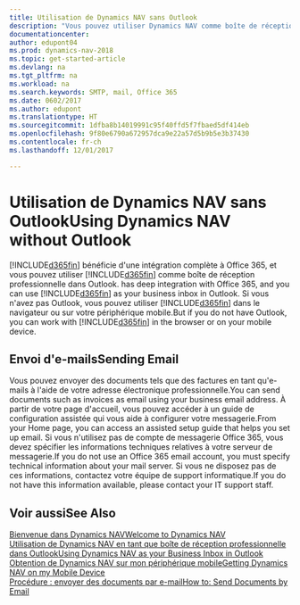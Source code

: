 ```yaml
---
title: Utilisation de Dynamics NAV sans Outlook
description: "Vous pouvez utiliser Dynamics NAV comme boîte de réception professionnelle dans Outlook, car il est intégré à Office 365, cependant, vous pouvez également l'utiliser sans Outlook dans un navigateur ou sur votre périphérique mobile."
documentationcenter: 
author: edupont04
ms.prod: dynamics-nav-2018
ms.topic: get-started-article
ms.devlang: na
ms.tgt_pltfrm: na
ms.workload: na
ms.search.keywords: SMTP, mail, Office 365
ms.date: 0602/2017
ms.author: edupont
ms.translationtype: HT
ms.sourcegitcommit: 1dfba8b14019991c95f40ffd5f7fbaed5df414eb
ms.openlocfilehash: 9f80e6790a672957dca9e22a57d5b9b5e3b37430
ms.contentlocale: fr-ch
ms.lasthandoff: 12/01/2017

---
```

# <a name="using-dynamics-nav-without-outlook"></a><span data-ttu-id="57329-103">Utilisation de Dynamics NAV sans Outlook</span><span class="sxs-lookup"><span data-stu-id="57329-103">Using Dynamics NAV without Outlook</span></span>
[!INCLUDE[d365fin](includes/d365fin_md.md)]<span data-ttu-id="57329-104"> bénéficie d'une intégration complète à Office 365, et vous pouvez utiliser [!INCLUDE[d365fin](includes/d365fin_md.md)] comme boîte de réception professionnelle dans Outlook.</span><span class="sxs-lookup"><span data-stu-id="57329-104"> has deep integration with Office 365, and you can use [!INCLUDE[d365fin](includes/d365fin_md.md)] as your business inbox in Outlook.</span></span> <span data-ttu-id="57329-105">Si vous n'avez pas Outlook, vous pouvez utiliser [!INCLUDE[d365fin](includes/d365fin_md.md)] dans le navigateur ou sur votre périphérique mobile.</span><span class="sxs-lookup"><span data-stu-id="57329-105">But if you do not have Outlook, you can work with [!INCLUDE[d365fin](includes/d365fin_md.md)] in the browser or on your mobile device.</span></span>  

## <a name="sending-email"></a><span data-ttu-id="57329-106">Envoi d'e-mails</span><span class="sxs-lookup"><span data-stu-id="57329-106">Sending Email</span></span>
<span data-ttu-id="57329-107">Vous pouvez envoyer des documents tels que des factures en tant qu'e-mails à l'aide de votre adresse électronique professionnelle.</span><span class="sxs-lookup"><span data-stu-id="57329-107">You can send documents such as invoices as email using your business email address.</span></span> <span data-ttu-id="57329-108">À partir de votre page d'accueil, vous pouvez accéder à un guide de configuration assistée qui vous aide à configurer votre messagerie.</span><span class="sxs-lookup"><span data-stu-id="57329-108">From your Home page, you can access an assisted setup guide that helps you set up email.</span></span> <span data-ttu-id="57329-109">Si vous n'utilisez pas de compte de messagerie Office 365, vous devez spécifier les informations techniques relatives à votre serveur de messagerie.</span><span class="sxs-lookup"><span data-stu-id="57329-109">If you do not use an Office 365 email account, you must specify technical information about your mail server.</span></span> <span data-ttu-id="57329-110">Si vous ne disposez pas de ces informations, contactez votre équipe de support informatique.</span><span class="sxs-lookup"><span data-stu-id="57329-110">If you do not have this information available, please contact your IT support staff.</span></span>  


## <a name="see-also"></a><span data-ttu-id="57329-111">Voir aussi</span><span class="sxs-lookup"><span data-stu-id="57329-111">See Also</span></span>
[<span data-ttu-id="57329-112">Bienvenue dans Dynamics NAV</span><span class="sxs-lookup"><span data-stu-id="57329-112">Welcome to Dynamics NAV</span></span>](index.md)  
[<span data-ttu-id="57329-113">Utilisation de Dynamics NAV en tant que boîte de réception professionnelle dans Outlook</span><span class="sxs-lookup"><span data-stu-id="57329-113">Using Dynamics NAV as your Business Inbox in Outlook</span></span>](madeira-outlook.md)  
[<span data-ttu-id="57329-114">Obtention de Dynamics NAV sur mon périphérique mobile</span><span class="sxs-lookup"><span data-stu-id="57329-114">Getting Dynamics NAV on my Mobile Device</span></span>](install-mobile-app.md)  
[<span data-ttu-id="57329-115">Procédure : envoyer des documents par e-mail</span><span class="sxs-lookup"><span data-stu-id="57329-115">How to: Send Documents by Email</span></span>](ui-how-send-documents-email.md)

